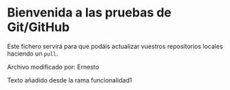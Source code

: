 # Bienvenida a las pruebas de Git/GitHub

Este fichero servirá para que podáis actualizar vuestros repositorios locales haciendo un `pull`.

Archivo modificado por: Ernesto

Texto añadido desde la rama funcionalidad1

